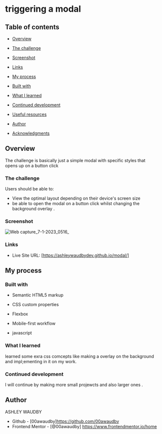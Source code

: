 # triggering a modal
 

## Table of contents

- [Overview](#overview)

- [The challenge](#the-challenge)
  
- [Screenshot](#screenshot)
  
- [Links](#links)
  
- [My process](#my-process)

- [Built with](#built-with)
  
  
- [What I learned](#what-i-learned)
  
- [Continued development](#continued-development)
  
- [Useful resources](#useful-resources)
  
- [Author](#author)

- [Acknowledgments](#acknowledgments)



## Overview
The challenge is basically just a simple modal with specific styles that opens up on a button click

### The challenge

Users should be able to:

- View the optimal layout depending on their device's screen size
- be able to open the modal on a button click whilst changing the background overlay .

### Screenshot




![Web capture_7-1-2023_0516_](https://user-images.githubusercontent.com/84845712/211120178-e824e18c-ed1f-4c9f-92ba-10fb668960e8.jpeg)





### Links


- Live Site URL: [https://ashleywaudbydev.github.io/modal/]

## My process

### Built with

- Semantic HTML5 markup

- CSS custom properties

- Flexbox


- Mobile-first workflow
- javascript



### What I learned

learned some exra css comcepts like making a overlay on the background and impl;ementing in it on my work.


### Continued development

I will continue by making more small projewcts and also larger ones .


## Author
 ASHLEY WAUDBY

- Github - [00awaudby]https://github.com/00awaudby
- Frontend Mentor - [@00awaudby] https://www.frontendmentor.io/home
